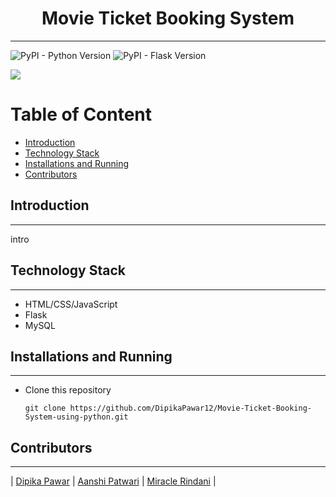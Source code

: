 <h1 align = "center">
    Movie Ticket Booking System
</h1>

---

<img alt="PyPI - Python Version" src="https://img.shields.io/badge/python%20vesion-3.7.4-green"> <img alt="PyPI - Flask Version" src="https://img.shields.io/badge/flask%20version-1.1.2-blue">

<p>
<img src = "VMS.png">
</p>

<h1>Table of Content</h1>

- [Introduction](#introduction)
- [Technology Stack](#technology-stack)
- [Installations and Running](#installations-and-running)
- [Contributors](#contributors)



## Introduction

---
intro

## Technology Stack

---

- HTML/CSS/JavaScript
- Flask
- MySQL

## Installations and Running

---

- Clone this repository

  ```
  git clone https://github.com/DipikaPawar12/Movie-Ticket-Booking-System-using-python.git
  ```



## Contributors

---

| [Dipika Pawar](https://github.com/DipikaPawar12)                                                                                                            | [Aanshi Patwari](https://github.com/aanshi18)                                                                                                            | [Miracle Rindani](https://github.com/mrindani)                                                                                                |
